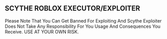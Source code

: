 ## SCYTHE ROBLOX EXECUTOR/EXPLOITER

Please Note That You Can Get Banned For Exploiting And Scythe Exploiter Does Not Take Any Responsibility For You Usage And Consequences You Receive.
USE AT YOUR OWN RISK.
